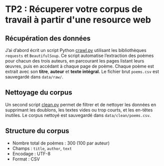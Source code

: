 # TP2 : Récuperer votre corpus de travail à partir d'une resource web

## Récupération des données

J’ai d’abord écrit un script Python [crawl.py](https://github.com/simeng-song/outils-de-traitement-de-corpus/blob/main/Project/scripts/process/crawl.py) utilisant les bibliothèques `requests` et `BeautifulSoup`. Ce script automatise l’extraction des poèmes pour chacun des trois auteurs, en parcourant les pages listant leurs œuvres, puis en accédant à chaque page de poème. Chaque poème est extrait avec son **titre**, **auteur** et **texte intégral.** Le fichier brut `poems.csv` est sauvegardé dans `data/raw/`.

## Nettoyage du corpus

Un second script [clean.py](https://github.com/simeng-song/outils-de-traitement-de-corpus/blob/main/Project/scripts/process/clean.py) permet de filtrer et de nettoyer les données en supprimant les doublons, les textes vides ou trop courts, et les en-têtes inutiles. Le corpus nettoyé est sauvegardé dans `data/clean/poems.csv`.

## Structure du corpus

- Nombre total de poèmes : 300 (100 par auteur)
- Champs : `title`, `author`, `text`
- Encodage : UTF-8
- Format : CSV
